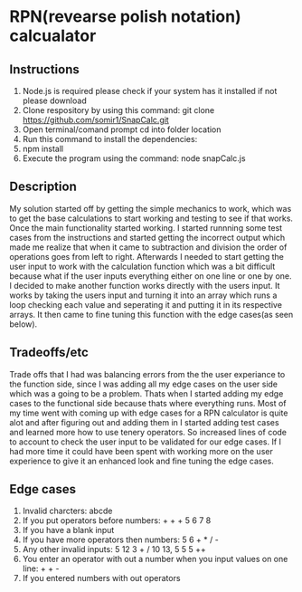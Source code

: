 # RPN(revearse polish notation) calcualator

## Instructions
1. Node.js is required please check if your system has it installed if not please download
2. Clone respository by using this command: git clone https://github.com/somir1/SnapCalc.git
3. Open terminal/comand prompt cd into folder location
4. Run this command to install the dependencies: 
5. npm install
6. Execute the program using the command: node snapCalc.js

## Description
My solution started off by getting the simple mechanics to work, which was to get the base calculations to start working and testing to see if that works. Once the main functionality started working. I started runnning some test cases from the instructions and started getting the incorrect output which made me realize that when it came to subtraction and division the order of operations goes from left to right. Afterwards I needed to start getting the user input to work with the calculation function which was a bit difficult because what if the user inputs everything either on one line or one by one. I decided to make another function works directly with the users input. It works by taking the users input and turning it into an array which runs a loop checking each value and seperating it and putting it in its respective arrays. It then came to fine tuning this function with the edge cases(as seen below).

## Tradeoffs/etc
Trade offs that I had was balancing errors from the the user experiance to the function side, since I was adding all my edge cases on the user side which was a going to be a problem. Thats when I started adding my edge cases to the functional side because thats where everything runs. Most of my time went with coming up with edge cases for a RPN calculator is quite alot and after figuring out and adding them in I started adding test cases and learned more how to use tenery operators. So increased lines of code to account to check the user input to be validated for our edge cases. If I had more time it could have been spent with working more on the user experience to give it an enhanced look and fine tuning the edge cases.

## Edge cases
1. Invalid charcters: abcde
2. If you put operators before numbers: + + + 5 6 7 8
3. If you have a blank input
4. If you have more operators then numbers:  5 6 + * / -
5. Any other invalid inputs: 5 12 3 + / 10 13, 5 5 5 ++
6. You enter an operator with out a number when you input values on one line: + + -
7. If you entered numbers with out operators